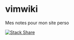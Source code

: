 vimwiki
=======

Mes notes pour mon site perso

[![Stack Share](http://img.shields.io/badge/tech-stack-0690fa.svg?style=flat)](http://stackshare.io/tyjak/tyjak-tools)
